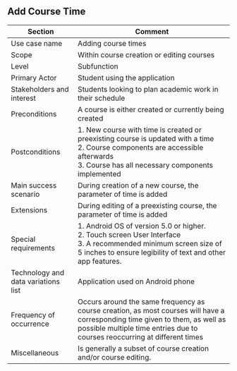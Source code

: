 ## Add Course Time

| Section | Comment
| --------- | ---------
| Use case name | Adding course times
| Scope | Within course creation or editing courses
| Level | Subfunction
| Primary Actor | Student using the application
| Stakeholders and interest | Students looking to plan academic work in their schedule
| Preconditions | A course is either created or currently being created
| Postconditions | 1. New course with time is created or preexisting course is updated with a time <br /> 2. Course components are accessible afterwards <br /> 3. Course has all necessary components implemented
| Main success scenario | During creation of a new course, the parameter of time is added
| Extensions | During editing of a preexisting course, the parameter of time is added
| Special requirements | 1. Android OS of version 5.0 or higher. <br /> 2. Touch screen User Interface <br /> 3. A recommended minimum screen size of 5 inches to ensure legibility of text and other app features.
| Technology and data variations list | Application used on Android phone
| Frequency of occurrence | Occurs around the same frequency as course creation, as most courses will have a corresponding time given to them, as well as possible multiple time entries due to courses reoccurring at different times
| Miscellaneous | Is generally a subset of course creation and/or course editing.